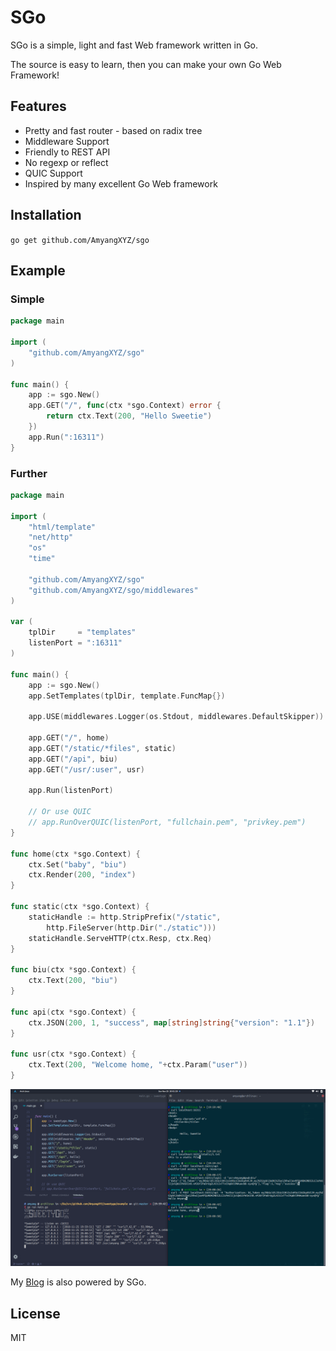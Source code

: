 # SGo

SGo is a simple, light and fast Web framework written in Go. 

The source is easy to learn, then you can make your own Go Web Framework!

## Features

- Pretty and fast router - based on radix tree
- Middleware Support
- Friendly to REST API
- No regexp or reflect
- QUIC Support
- Inspired by many excellent Go Web framework

## Installation

`go get github.com/AmyangXYZ/sgo`

## Example

### Simple

```go
package main

import (
    "github.com/AmyangXYZ/sgo"
)

func main() {
    app := sgo.New()
    app.GET("/", func(ctx *sgo.Context) error {
        return ctx.Text(200, "Hello Sweetie")
    })
    app.Run(":16311")
}

```

### Further

```go
package main

import (
    "html/template"
    "net/http"
    "os"
    "time"

    "github.com/AmyangXYZ/sgo"
    "github.com/AmyangXYZ/sgo/middlewares"
)

var (
    tplDir     = "templates"
    listenPort = ":16311"
)

func main() {
    app := sgo.New()
    app.SetTemplates(tplDir, template.FuncMap{})

    app.USE(middlewares.Logger(os.Stdout, middlewares.DefaultSkipper))

    app.GET("/", home)
    app.GET("/static/*files", static)
    app.GET("/api", biu)
    app.GET("/usr/:user", usr)

    app.Run(listenPort)

    // Or use QUIC
    // app.RunOverQUIC(listenPort, "fullchain.pem", "privkey.pem")
}

func home(ctx *sgo.Context) {
    ctx.Set("baby", "biu")
    ctx.Render(200, "index")
}

func static(ctx *sgo.Context) {
    staticHandle := http.StripPrefix("/static",
        http.FileServer(http.Dir("./static")))
    staticHandle.ServeHTTP(ctx.Resp, ctx.Req)
}

func biu(ctx *sgo.Context) {
    ctx.Text(200, "biu")
}

func api(ctx *sgo.Context) {
    ctx.JSON(200, 1, "success", map[string]string{"version": "1.1"})
}

func usr(ctx *sgo.Context) {
    ctx.Text(200, "Welcome home, "+ctx.Param("user"))
}

```

![example](https://raw.githubusercontent.com/AmyangXYZ/sgo/master/example/example.png)

My [Blog](https://amyang.xyz) is also powered by SGo.

## License

MIT